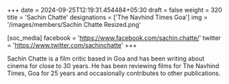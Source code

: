 +++
date = 2024-09-25T12:19:31.454484+05:30
draft = false
weight = 320
title = 'Sachin Chatte'
designations = ['The Navhind Times Goa']
img = '/images/members/Sachin Chatte Resized.png'

[soc_media]
facebook = 'https://www.facebook.com/sachin.chatte/'
twitter = 'https://www.twitter.com/sachinchatte'
+++

Sachin Chatte is a film critic based in Goa and has been writing about cinema for close to 30 years. He has been reviewing films for The Navhind Times, Goa for 25 years and occasionally contributes to other publications.
